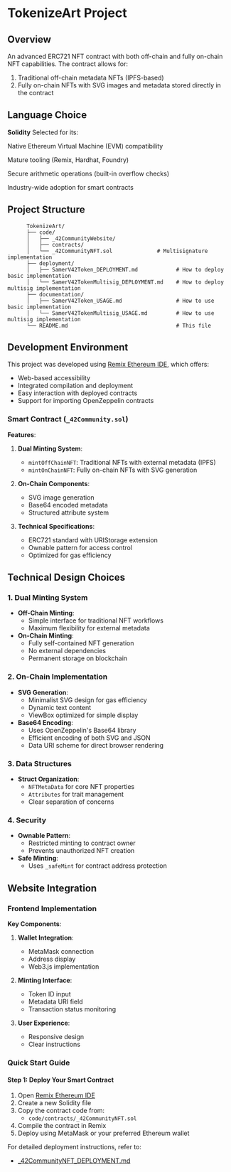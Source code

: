 # TokenizeArt Project

## Overview

An advanced ERC721 NFT contract with both off-chain and fully on-chain NFT capabilities. The contract allows for:

1. Traditional off-chain metadata NFTs (IPFS-based)
2. Fully on-chain NFTs with SVG images and metadata stored directly in the contract

## Language Choice

**Solidity** Selected for its:

Native Ethereum Virtual Machine (EVM) compatibility

Mature tooling (Remix, Hardhat, Foundry)

Secure arithmetic operations (built-in overflow checks)

Industry-wide adoption for smart contracts

## Project Structure

```
      TokenizeArt/
      ├── code/
      │   ├── _42CommunityWebsite/
      │   ├── contracts/
      │   └── _42CommunityNFT.sol              # Multisignature implementation
      ├── deployment/
      │   ├── SamerV42Token_DEPLOYMENT.md            # How to deploy basic implementation
      │   └── SamerV42TokenMultisig_DEPLOYMENT.md    # How to deploy multisig implementation
      ├── documentation/
      │   ├── SamerV42Token_USAGE.md                 # How to use basic implementation
      │   └── SamerV42TokenMultisig_USAGE.md         # How to use multisig implementation
      └── README.md                                  # This file
```

## Development Environment

This project was developed using [Remix Ethereum IDE](https://remix.ethereum.org/), which offers:

- Web-based accessibility
- Integrated compilation and deployment
- Easy interaction with deployed contracts
- Support for importing OpenZeppelin contracts

### Smart Contract (`_42Community.sol`)

**Features**:

1. **Dual Minting System**:

   - `mintOffChainNFT`: Traditional NFTs with external metadata (IPFS)
   - `mintOnChainNFT`: Fully on-chain NFTs with SVG generation

2. **On-Chain Components**:

   - SVG image generation
   - Base64 encoded metadata
   - Structured attribute system

3. **Technical Specifications**:
   - ERC721 standard with URIStorage extension
   - Ownable pattern for access control
   - Optimized for gas efficiency

## Technical Design Choices

### 1. Dual Minting System

- **Off-Chain Minting**:
  - Simple interface for traditional NFT workflows
  - Maximum flexibility for external metadata
- **On-Chain Minting**:
  - Fully self-contained NFT generation
  - No external dependencies
  - Permanent storage on blockchain

### 2. On-Chain Implementation

- **SVG Generation**:
  - Minimalist SVG design for gas efficiency
  - Dynamic text content
  - ViewBox optimized for simple display
- **Base64 Encoding**:
  - Uses OpenZeppelin's Base64 library
  - Efficient encoding of both SVG and JSON
  - Data URI scheme for direct browser rendering

### 3. Data Structures

- **Struct Organization**:
  - `NFTMetaData` for core NFT properties
  - `Attributes` for trait management
  - Clear separation of concerns

### 4. Security

- **Ownable Pattern**:
  - Restricted minting to contract owner
  - Prevents unauthorized NFT creation
- **Safe Minting**:
  - Uses `_safeMint` for contract address protection

## Website Integration

### Frontend Implementation

**Key Components**:

1. **Wallet Integration**:

   - MetaMask connection
   - Address display
   - Web3.js implementation

2. **Minting Interface**:

   - Token ID input
   - Metadata URI field
   - Transaction status monitoring

3. **User Experience**:
   - Responsive design
   - Clear instructions

### Quick Start Guide

#### Step 1: Deploy Your Smart Contract

1. Open [Remix Ethereum IDE](https://remix.ethereum.org/)
2. Create a new Solidity file
3. Copy the contract code from:
   - `code/contracts/_42CommunityNFT.sol`
4. Compile the contract in Remix
5. Deploy using MetaMask or your preferred Ethereum wallet

For detailed deployment instructions, refer to:

- [\_42CommunityNFT_DEPLOYMENT.md](./documentation/README.md)

<!-- #### Step 3: Refer to Documentation

refer to:

- [\_42CommunityNFT_DEPLOYMENT.md](./deployment/README.md) -->
